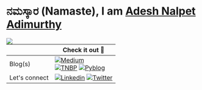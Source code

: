 # ನಮಸ್ಕಾರ (Namaste), I am [Adesh Nalpet Adimurthy](https://www.linkedin.com/in/adesh-nalpet-adimurthy/)

<img src="https://github-readme-stats.vercel.app/api/top-langs/?username=addu390&layout=compact&hide=scss,html,css" align="left">

|   | Check it out 🚀  |
| ------------- | ------------- |
| Blog(s)  | [![Medium](https://img.shields.io/badge/Medium-12100E?style=for-the-badge&logo=medium&logoColor=white)](https://pyblog.medium.com) <br /> [![TNBP](https://img.shields.io/badge/TNBP-FFFFFF?style=for-the-badge&logo=About.me&logoColor=black)](http://thenextbigproject.com) [![Pyblog](https://img.shields.io/badge/PYBLOG-0077cc?style=for-the-badge&logo=About.me&logoColor=white)](http://pyblog.xyz) |
| Let's connect | [![Linkedin](https://img.shields.io/badge/LinkedIn-0077B5?style=for-the-badge&logo=linkedin&logoColor=white)](https://www.linkedin.com/in/adesh-nalpet-a98392122/) [![Twitter](https://img.shields.io/badge/Twitter-1DA1F2?style=for-the-badge&logo=twitter&logoColor=white)](https://twitter.com/gooshi_addu) |

